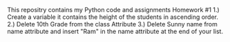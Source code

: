This repositry contains my Python code and assignments
Homework #1
1.) Create a variable it contains the height of the students in ascending order.
2.) Delete 10th Grade from the class Attribute 
3.) Delete Sunny name from name attribute and insert "Ram" in the name attribute at the end of your list.
